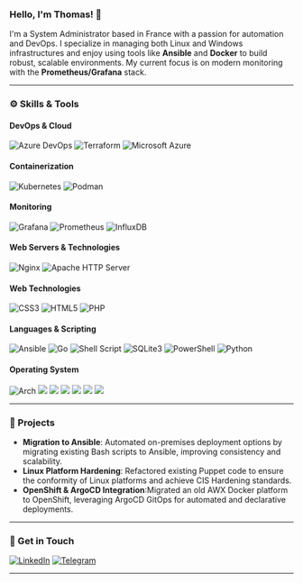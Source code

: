 ### Hello, I'm Thomas! 👋

I'm a System Administrator based in France with a passion for automation and DevOps. I specialize in managing both Linux and Windows infrastructures and enjoy using tools like **Ansible** and **Docker** to build robust, scalable environments. My current focus is on modern monitoring with the **Prometheus/Grafana** stack.

---

### ⚙️ Skills & Tools

#### DevOps & Cloud
<p>
  <img src="https://img.shields.io/badge/Azure_DevOps-0078D7?style=for-the-badge&logo=azure-devops&logoColor=white" alt="Azure DevOps" />
  <img src="https://img.shields.io/badge/Terraform-7B42BC?style=for-the-badge&logo=terraform&logoColor=white" alt="Terraform" />
  <img src="https://img.shields.io/badge/azure-%230072C6.svg?style=for-the-badge&logo=microsoftazure&logoColor=white" alt="Microsoft Azure" />
</p>

#### Containerization
<p>
  <img src="https://img.shields.io/badge/Kubernetes-3069DE?style=for-the-badge&logo=kubernetes&logoColor=white" alt="Kubernetes" />
  <img src="https://img.shields.io/badge/podman-892CA0?style=for-the-badge&logo=podman&logoColor=white" alt="Podman" />
</p>

#### Monitoring
<p>
  <img src="https://img.shields.io/badge/Grafana-F2F4F9?style=for-the-badge&logo=grafana&logoColor=orange&labelColor=F2F4F9" alt="Grafana" />
  <img src="https://img.shields.io/badge/Prometheus-000000?style=for-the-badge&logo=prometheus&labelColor=000000" alt="Prometheus" />
  <img src="https://img.shields.io/badge/InfluxDB-22ADF6?style=for-the-badge&logo=InfluxDB&logoColor=white" alt="InfluxDB" />
</p>

#### Web Servers & Technologies
<p>
  <img src="https://img.shields.io/badge/Nginx-009639?style=for-the-badge&logo=nginx&logoColor=white" alt="Nginx" />
  <img src="https://img.shields.io/badge/Apache-D42029?style=for-the-badge&logo=apache&logoColor=white" alt="Apache HTTP Server" />
</p>

#### Web Technologies
<p>
  <img src="https://img.shields.io/badge/CSS3-1572B6?style=for-the-badge&logo=css3&logoColor=white" alt="CSS3" />
  <img src="https://img.shields.io/badge/HTML5-E34F26?style=for-the-badge&logo=html5&logoColor=white" alt="HTML5" />
  <img src="https://img.shields.io/badge/PHP-777BB4?style=for-the-badge&logo=php&logoColor=white" alt="PHP" />
</p>

#### Languages & Scripting
<p>
  <img src="https://img.shields.io/badge/Ansible-000000?style=for-the-badge&logo=ansible&logoColor=white" alt="Ansible" />
  <img src="https://img.shields.io/badge/Go-00ADD8?style=for-the-badge&logo=go&logoColor=white" alt="Go" />
  <img src="https://img.shields.io/badge/Shell_Script-121011?style=for-the-badge&logo=gnu-bash&logoColor=white" alt="Shell Script" />
  <img src="https://img.shields.io/badge/Sqlite-003B57?style=for-the-badge&logo=sqlite&logoColor=white" alt="SQLite3" />
  <img src="https://img.shields.io/badge/PowerShell-5391FE?style=for-the-badge&logo=PowerShell&logoColor=white" alt="PowerShell" />
  <img src="https://img.shields.io/badge/python-3670A0?style=for-the-badge&logo=python&logoColor=ffdd54" alt="Python" />
</p>

#### Operating System
<p>
  <img src="https://img.shields.io/badge/Arch_Linux-1793D1?style=for-the-badge&logo=arch-linux&logoColor=white" alt="Arch" />
  <img src="https://img.shields.io/badge/Debian-D70A53?style=for-the-badge&logo=debian&logoColor=white" />
  <img src="https://img.shields.io/badge/Linux-FCC624?style=for-the-badge&logo=linux&logoColor=black "/>
  <img src="https://img.shields.io/badge/mac%20os-000000?style=for-the-badge&logo=macos&logoColor=F0F0F0)" />
  <img src="https://img.shields.io/badge/Red%20Hat-EE0000?style=for-the-badge&logo=redhat&logoColor=white" />
  <img src="https://img.shields.io/badge/Ubuntu-E95420?style=for-the-badge&logo=ubuntu&logoColor=white" />
  <img src="https://img.shields.io/badge/Windows-0078D6?style=for-the-badge&logo=windows&logoColor=white" />
</p>

---

### 🚀 Projects

* **Migration to Ansible**: Automated on-premises deployment options by migrating existing Bash scripts to Ansible, improving consistency and scalability.
* **Linux Platform Hardening**: Refactored existing Puppet code to ensure the conformity of Linux platforms and achieve CIS Hardening standards.
* **OpenShift & ArgoCD Integration**:Migrated an old AWX Docker platform to OpenShift, leveraging ArgoCD GitOps for automated and declarative deployments.

---

### 💬 Get in Touch

<p>
  <a href="https://www.linkedin.com/in/thomas-magne-a5a546106/" target="_blank"><img src="https://img.shields.io/badge/linkedin-%230077B5.svg?style=for-the-badge&logo=linkedin&logoColor=white" alt="LinkedIn" /></a>
  <a href="https://t.me/TomSmall" target="_blank"><img src="https://img.shields.io/badge/Telegram-2CA5E0?style=for-the-badge&logo=telegram&logoColor=white" alt="Telegram" /></a>
</p>

---
